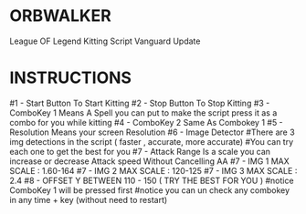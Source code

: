 # ORBWALKER
League OF Legend Kitting Script Vanguard Update
# INSTRUCTIONS
#1 - Start Button To Start Kitting
#2 - Stop Button To Stop Kitting
#3 - ComboKey 1 Means A Spell you can put to make the script press it as a combo for you while kitting 
#4 - ComboKey 2 Same As Combokey 1
#5 - Resolution Means your screen Resolution
#6 - Image Detector
#There are 3 img detections in the script ( faster , accurate, more accurate)
#You can try each one to get the best for you
#7 - Attack Range Is a scale you can increase or decrease Attack speed Without Cancelling AA
#7 - IMG 1 MAX SCALE : 1.60-164
#7 - IMG 2 MAX SCALE : 120-125
#7 - IMG 3 MAX SCALE : 2.4
#8 - OFFSET Y BETWEEN 110 - 150 ( TRY THE BEST FOR YOU )
#notice ComboKey 1 will be pressed first
#notice you can un check any combokey  in any time + key (without need to restart)

